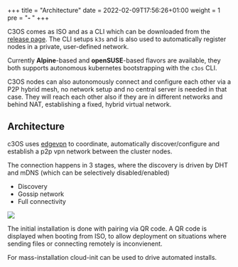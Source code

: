 +++
title = "Architecture"
date = 2022-02-09T17:56:26+01:00
weight = 1
pre = "<b>- </b>"
+++


C3OS comes as ISO and as a CLI which can be downloaded from the [release page](https://github.com/c3os-io/c3os/releases). The CLI setups `k3s` and is also used to automatically register nodes in a private, user-defined network. 

Currently **Alpine**-based and **openSUSE**-based flavors are available, they both supports autonomous kubernetes bootstrapping with the `c3os` CLI.

C3OS nodes can also autonomously connect and configure each other via a P2P hybrid mesh, no network setup and no central server is needed in that case. 
They will reach each other also if they are in different networks and behind NAT, establishing a fixed, hybrid virtual network.

## Architecture

c3OS uses [edgevpn](https://github.com/mudler/edgevpn) to coordinate, automatically discover/configure and establish a p2p vpn network between the cluster nodes.

The connection happens in 3 stages, where the discovery is driven by DHT and mDNS (which can be selectively disabled/enabled)

- Discovery
- Gossip network
- Full connectivity

![](https://mudler.github.io/edgevpn/docs/concepts/architecture/edevpn_bootstrap_hu8e61a09dccbf3a67bf1fc604ae4924fd_64246_1200x550_fit_catmullrom_3.png)

The initial installation is done with pairing via QR code. A QR code is displayed when booting from ISO, to allow deployment on situations where sending files or connecting remotely is inconvienent.

For mass-installation cloud-init can be used to drive automated installs.
